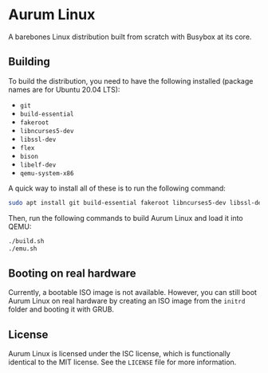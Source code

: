 # Aurum Linux

A barebones Linux distribution built from scratch with Busybox at its core.

## Building

To build the distribution, you need to have the following installed (package names are for Ubuntu 20.04 LTS):

- `git`
- `build-essential`
- `fakeroot`
- `libncurses5-dev`
- `libssl-dev`
- `flex`
- `bison`
- `libelf-dev`
- `qemu-system-x86`

A quick way to install all of these is to run the following command:

```bash
sudo apt install git build-essential fakeroot libncurses5-dev libssl-dev flex bison libelf-dev qemu-system-x86
```

Then, run the following commands to build Aurum Linux and load it into QEMU:

```bash
./build.sh
./emu.sh
```

## Booting on real hardware

Currently, a bootable ISO image is not available. However, you can still boot Aurum Linux on real hardware by creating an ISO image from the `initrd` folder and booting it with GRUB.

## License

Aurum Linux is licensed under the ISC license, which is functionally identical to the MIT license. See the `LICENSE` file for more information.
